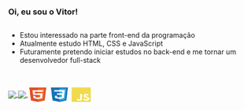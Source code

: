 ### Oi, eu sou o Vitor!

##

- Estou interessado na parte front-end da programação
- Atualmente estudo HTML, CSS e JavaScript
- Futuramente pretendo iniciar estudos no back-end e me tornar um desenvolvedor full-stack
 
##

<a href="https://github.com/yoovitor">
  <img height=200 align="center" src="https://github-readme-stats.vercel.app/api?username=yoovitor&show_icons=true&theme=dracula" />
  <img height=200 align="center" src="https://github-readme-stats.vercel.app/api/top-langs?username=yoovitor&layout=compact&langs_count=8&card_width=320&show_icons=true&theme=dracula" />
</a>

<div style='display: inline-block'><br/>
  <img align="center" alt="Vitor-HTML" height="30" width="40" src="https://raw.githubusercontent.com/devicons/devicon/master/icons/html5/html5-original.svg">
  <img align="center" alt="Vitor-CSS" height="30" width="40" src="https://raw.githubusercontent.com/devicons/devicon/master/icons/css3/css3-original.svg">
  <img align="center" alt="Vitor-Js" height="30" width="40" src="https://raw.githubusercontent.com/devicons/devicon/master/icons/javascript/javascript-plain.svg">
</div>
